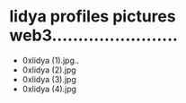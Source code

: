 # lidya profiles pictures web3........................
- 0xlidya (1).jpg..
- 0xlidya (2).jpg
- 0xlidya (3).jpg
- 0xlidya (4).jpg
